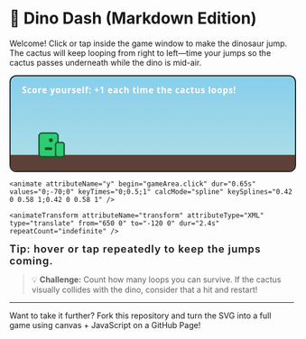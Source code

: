 # 🦖 Dino Dash (Markdown Edition)

Welcome! Click or tap inside the game window to make the dinosaur jump. The cactus will keep looping from right to left—time your jumps so the cactus passes underneath while the dino is mid-air.

<svg viewBox="0 0 600 200" width="100%" style="max-width: 640px; border: 2px solid #222; border-radius: 12px; background: linear-gradient(#87CEEB, #B0E0E6); font-family: 'Segoe UI', system-ui, sans-serif;">
  <style>
    .ground { fill: #5D4037; }
    .dust { fill: rgba(255, 255, 255, 0.6); }
    .dino { fill: #2ecc71; stroke: #145a32; stroke-width: 3; }
    .cactus { fill: #27ae60; stroke: #1e8449; stroke-width: 3; }
    .cloud { fill: rgba(255, 255, 255, 0.85); }
    text { fill: #ffffff; font-size: 18px; font-weight: 600; letter-spacing: 1px; }
  </style>

  <rect x="0" y="0" width="600" height="200" fill="transparent" id="gameArea" pointer-events="all" />
  <text x="24" y="36">Score yourself: +1 each time the cactus loops!</text>

  <g>
    <rect class="ground" x="0" y="170" width="600" height="30" />
    <rect class="ground" x="0" y="166" width="600" height="6" fill="#795548" />
  </g>

  <g id="dino" transform="translate(0,0)">
    <rect class="dino" x="60" y="120" width="40" height="50" rx="6" />
    <rect class="dino" x="95" y="140" width="18" height="30" rx="4" />
    <circle fill="#145a32" cx="85" cy="135" r="4" />
    <rect fill="#145a32" x="72" y="150" width="16" height="6" rx="3" />

    <animate attributeName="y" begin="gameArea.click" dur="0.65s" values="0;-70;0" keyTimes="0;0.5;1" calcMode="spline" keySplines="0.42 0 0.58 1;0.42 0 0.58 1" />
  </g>

  <g id="cactus" transform="translate(0,0)">
    <rect class="cactus" x="0" y="120" width="28" height="52" rx="6" />
    <rect class="cactus" x="-18" y="140" width="22" height="32" rx="6" />
    <rect class="cactus" x="22" y="146" width="18" height="26" rx="6" />

    <animateTransform attributeName="transform" attributeType="XML" type="translate" from="650 0" to="-120 0" dur="2.4s" repeatCount="indefinite" />
  </g>

  <g opacity="0.75">
    <g>
      <ellipse class="cloud" cx="160" cy="60" rx="28" ry="18" />
      <ellipse class="cloud" cx="182" cy="54" rx="20" ry="14" />
      <ellipse class="cloud" cx="140" cy="56" rx="20" ry="16" />
      <animateTransform attributeName="transform" type="translate" from="0 0" to="-200 0" dur="18s" repeatCount="indefinite" />
    </g>
    <g>
      <ellipse class="cloud" cx="480" cy="42" rx="24" ry="14" />
      <ellipse class="cloud" cx="504" cy="38" rx="18" ry="12" />
      <ellipse class="cloud" cx="456" cy="40" rx="18" ry="12" />
      <animateTransform attributeName="transform" type="translate" from="0 0" to="-260 0" dur="24s" repeatCount="indefinite" />
    </g>
  </g>

  <g opacity="0.4">
    <circle class="dust" cx="520" cy="176" r="4">
      <animate attributeName="cx" from="520" to="-40" dur="3s" repeatCount="indefinite" />
      <animate attributeName="opacity" values="0;1;0" keyTimes="0;0.5;1" dur="3s" repeatCount="indefinite" />
    </circle>
    <circle class="dust" cx="460" cy="176" r="3">
      <animate attributeName="cx" from="460" to="-60" dur="2.4s" repeatCount="indefinite" />
      <animate attributeName="opacity" values="0;1;0" keyTimes="0;0.4;1" dur="2.4s" repeatCount="indefinite" />
    </circle>
  </g>

  <text x="24" y="196" font-size="14" fill="#212121">Tip: hover or tap repeatedly to keep the jumps coming.</text>
</svg>

> 💡 **Challenge:** Count how many loops you can survive. If the cactus visually collides with the dino, consider that a hit and restart!

---

Want to take it further? Fork this repository and turn the SVG into a full game using canvas + JavaScript on a GitHub Page!
